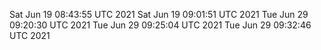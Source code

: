 Sat Jun 19 08:43:55 UTC 2021
Sat Jun 19 09:01:51 UTC 2021
Tue Jun 29 09:20:30 UTC 2021
Tue Jun 29 09:25:04 UTC 2021
Tue Jun 29 09:32:46 UTC 2021
